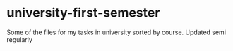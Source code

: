 # university-first-semester
Some of the files for my tasks in university sorted by course. Updated semi regularly

